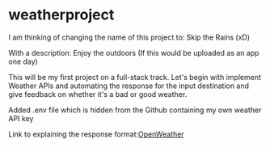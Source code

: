 # weatherproject
I am thinking of changing the name of this project to: Skip the Rains  (xD)

With a description: Enjoy the outdoors (If this would be uploaded as an app one day)

This will be my first project on a full-stack track. 
Let's begin with implement Weather APIs and automating the response for the input destination and give feedback on whether it's a bad or good weather.

Added .env file which is hidden from the Github containing my own weather API key

Link to explaining the response format:[OpenWeather](https://openweathermap.org/current#format)
